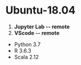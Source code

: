 # Ubuntu-18.04

1. **Jupyter Lab -- remote**
2. **VScode -- remote**

**<kernel>**
* Python 3.7
* R 3.6.3
* Scala 2.12
